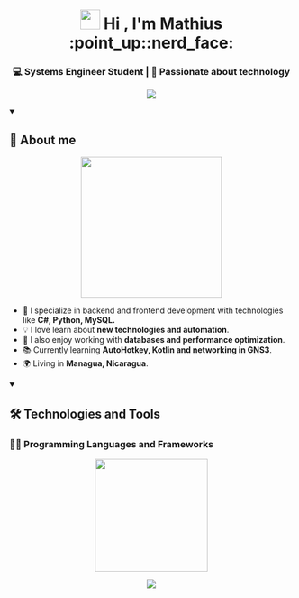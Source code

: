 ## 
<h1 align="center"><img src="https://media.giphy.com/media/hvRJCLFzcasrR4ia7z/giphy.gif" width="35"> <b>Hi , I'm Mathius :point_up::nerd_face: </b></h1>

<h3 align="center">💻 Systems Engineer Student | 🚀 Passionate about technology</h3>

<p align="center">
  <img src="https://readme-typing-svg.herokuapp.com?size=25&duration=3000&color=blue&center=true&vCenter=true&width=500&lines=Welcome+to+my+profile!+:D;Junior+Developer;Passionate+about+Tech!;Let's+Build+Something+Great!+🚀">
</p>



<details open>
<summary><h2>🌟 About me</h2></summary>  

<p align="center">
  <img src="https://www.datamanagements.in/wp-content/uploads/2022/01/gif.gif" width="250" />
  
  <br>
  
- 🎯 I specialize in backend and frontend development with technologies like **C#, Python, MySQL.**  
- 💡 I love learn about **new technologies and automation**.  
- 🎨 I also enjoy working with **databases and performance optimization**.  
- 📚 Currently learning **AutoHotkey, Kotlin and networking in GNS3**.  
- 🌍 Living in **Managua, Nicaragua**.
</details>

<details open>
<summary><h2>🛠️ Technologies and Tools</h2></summary>
<h3>👨‍💻 Programming Languages and Frameworks</h3>

  <p align="center">
  <img src="https://media3.giphy.com/media/v1.Y2lkPTc5MGI3NjExMDI0ZmVqa3k0YmNtendsZ2p3a2tjejBqYXI0djE4aG0zem9pcm1qdSZlcD12MV9pbnRlcm5hbF9naWZfYnlfaWQmY3Q9Zw/KGhpQ5NMoWKQurlHwI/giphy.gif" width="200" />

  </p>
<div align="center">
  <img src="https://skillicons.dev/icons?i=react,dotnet,python,mysql,git,cs,vscode,kotlin,cpp,html" />
</div>
</details>

  
<!--
**MathiusZamora/MathiusZamora** is a ✨ _special_ ✨ repository because its `README.md` (this file) appears on your GitHub profile.

Here are some ideas to get you started:

- 🔭 I’m currently working on ...
- 🌱 I’m currently learning ...
- 👯 I’m looking to collaborate on ...
- 🤔 I’m looking for help with ...
- 💬 Ask me about ...
- 📫 How to reach me: ...
- 😄 Pronouns: ...
- ⚡ Fun fact: ...
-->
